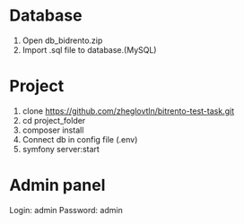 # Database
1. Open db_bidrento.zip
2. Import .sql file to database.(MySQL)

# Project
1. clone https://github.com/zheglovtln/bitrento-test-task.git
2. cd project_folder
3. composer install
4. Connect db in config file (.env)
5. symfony server:start

# Admin panel
Login: admin
Password: admin
